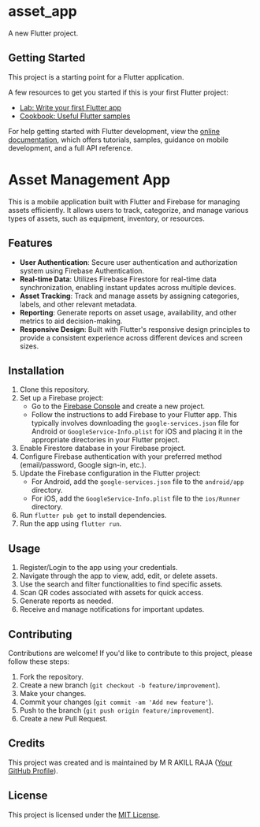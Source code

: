 # asset_app

A new Flutter project.

## Getting Started

This project is a starting point for a Flutter application.

A few resources to get you started if this is your first Flutter project:

- [Lab: Write your first Flutter app](https://docs.flutter.dev/get-started/codelab)
- [Cookbook: Useful Flutter samples](https://docs.flutter.dev/cookbook)

For help getting started with Flutter development, view the
[online documentation](https://docs.flutter.dev/), which offers tutorials,
samples, guidance on mobile development, and a full API reference.


# Asset Management App

This is a mobile application built with Flutter and Firebase for managing assets efficiently. It allows users to track, categorize, and manage various types of assets, such as equipment, inventory, or resources.

## Features

- **User Authentication**: Secure user authentication and authorization system using Firebase Authentication.
- **Real-time Data**: Utilizes Firebase Firestore for real-time data synchronization, enabling instant updates across multiple devices.
- **Asset Tracking**: Track and manage assets by assigning categories, labels, and other relevant metadata.
- **Reporting**: Generate reports on asset usage, availability, and other metrics to aid decision-making.
- **Responsive Design**: Built with Flutter's responsive design principles to provide a consistent experience across different devices and screen sizes.

## Installation

1. Clone this repository.
2. Set up a Firebase project:
   - Go to the [Firebase Console](https://console.firebase.google.com/) and create a new project.
   - Follow the instructions to add Firebase to your Flutter app. This typically involves downloading the `google-services.json` file for Android or `GoogleService-Info.plist` for iOS and placing it in the appropriate directories in your Flutter project.
3. Enable Firestore database in your Firebase project.
4. Configure Firebase authentication with your preferred method (email/password, Google sign-in, etc.).
5. Update the Firebase configuration in the Flutter project:
   - For Android, add the `google-services.json` file to the `android/app` directory.
   - For iOS, add the `GoogleService-Info.plist` file to the `ios/Runner` directory.
6. Run `flutter pub get` to install dependencies.
7. Run the app using `flutter run`.

## Usage

1. Register/Login to the app using your credentials.
2. Navigate through the app to view, add, edit, or delete assets.
3. Use the search and filter functionalities to find specific assets.
4. Scan QR codes associated with assets for quick access.
5. Generate reports as needed.
6. Receive and manage notifications for important updates.

## Contributing

Contributions are welcome! If you'd like to contribute to this project, please follow these steps:

1. Fork the repository.
2. Create a new branch (`git checkout -b feature/improvement`).
3. Make your changes.
4. Commit your changes (`git commit -am 'Add new feature'`).
5. Push to the branch (`git push origin feature/improvement`).
6. Create a new Pull Request.

## Credits

This project was created and is maintained by M R AKILL RAJA ([Your GitHub Profile](https://github.com/mr-akillraja)).

## License

This project is licensed under the [MIT License](LICENSE).
